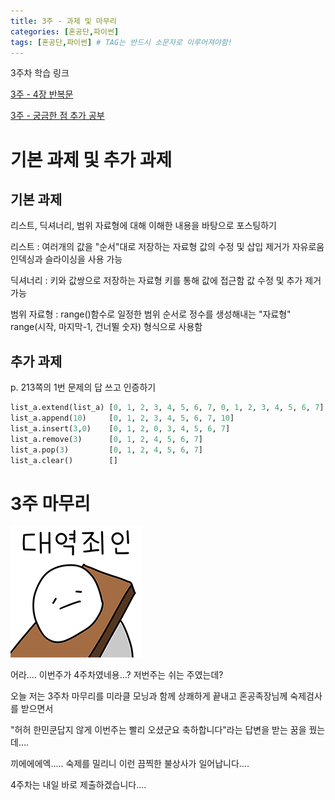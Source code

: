 ```yaml
---
title: 3주 - 과제 및 마무리
categories: [혼공단,파이썬]
tags: [혼공단,파이썬] # TAG는 반드시 소문자로 이루어져야함!
---
```


3주차 학습 링크

[3주 - 4장 반복문](https://jungelec.github.io/posts/09/)

[3주 - 궁금한 점 추가 공부](https://jungelec.github.io/posts/10/)

# 기본 과제 및 추가 과제

## 기본 과제

리스트, 딕셔너리, 범위 자료형에 대해 이해한 내용을 바탕으로 포스팅하기

리스트 :  여러개의 값을 "순서"대로 저장하는 자료형 
                값의 수정 및 삽입 제거가 자유로움
                인덱싱과 슬라이싱을 사용 가능

딕셔너리 : 키와 값쌍으로 저장하는 자료형
                  키를 통해 값에 접근함
                  값 수정 및 추가 제거 가능

범위 자료형 : range()함수로 일정한 범위 순서로 정수를 생성해내는 "자료형"
                       range(시작, 마지막-1, 건너뛸 숫자) 형식으로 사용함

## 추가 과제

p. 213쪽의 1번 문제의 답 쓰고 인증하기

```python
list_a.extend(list_a) [0, 1, 2, 3, 4, 5, 6, 7, 0, 1, 2, 3, 4, 5, 6, 7]
list_a.append(10)     [0, 1, 2, 3, 4, 5, 6, 7, 10]
list_a.insert(3,0)    [0, 1, 2, 0, 3, 4, 5, 6, 7]
list_a.remove(3)      [0, 1, 2, 4, 5, 6, 7]
list_a.pop(3)         [0, 1, 2, 4, 5, 6, 7]
list_a.clear()        []
```

# 

# 3주 마무리

![](..\assets\img\post\혼공단\파이썬\3주%20사진\대역죄인.png)

어라.... 이번주가 4주차였네용...? 저번주는 쉬는 주였는데?

오늘 저는 3주차 마무리를 미라클 모닝과 함께 상쾌하게 끝내고 혼공족장님께 숙제검사를 받으면서

"허허 한민쿤답지 않게 이번주는 빨리 오셨군요 축하합니다"라는 답변을 받는 꿈을 꿨는데....

끼에에에엑..... 숙제를 밀리니 이런 끔찍한 불상사가 일어납니다....

4주차는 내일 바로 제출하겠습니다....

